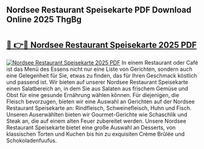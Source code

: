 ## Nordsee Restaurant Speisekarte PDF Download Online 2025 ThgBg

# <h2><a href="http://gc8n85.nevu.top/?p=Nordsee+Restaurant+Speisekarte">🔗 👉🔴 Nordsee Restaurant Speisekarte 2025 PDF</a></h2>

[![Nordsee Restaurant Speisekarte 2025 PDF](https://i.imgur.com/dBaPXMq.png)](http://gc8n85.nevu.top/?p=Nordsee+Restaurant+Speisekarte)
In einem Restaurant oder Café ist das Menü des Essens nicht nur eine Liste von Gerichten, sondern auch eine Gelegenheit für Sie, etwas zu finden, das für Ihren Geschmack köstlich und passend ist. Wir bieten auf unserer Nordsee Restaurant Speisekarte einen Salatbereich an, in dem Sie aus Salaten aus frischem Gemüse und Obst für eine gesunde Ernährung wählen können. Für diejenigen, die Fleisch bevorzugen, bieten wir eine Auswahl an Gerichten auf der Nordsee Restaurant Speisekarte an: Rindfleisch, Schweinefleisch, Huhn und Fisch. Unseren Auserwählten bieten wir Gourmet-Gerichte wie Schaschlik und Steak an, die auf einem alten Feuer zubereitet werden. Unsere Nordsee Restaurant Speisekarte bietet eine große Auswahl an Desserts, von klassischen Torten und Kuchen bis hin zu exquisiten Crème Brûlée und Schokoladenfuufus.

